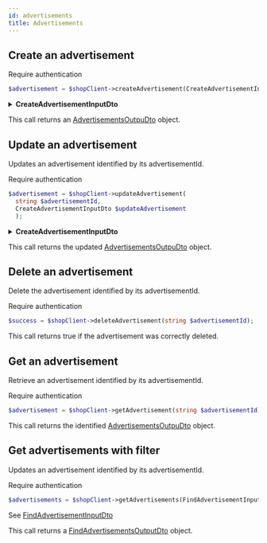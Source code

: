 ```yaml
---
id: advertisements
title: Advertisements
---
```


## Create an advertisement

<span class="badge badge--warning">Require authentication</span>

```php
$advertisement = $shopClient->createAdvertisement(CreateAdvertisementInputDto $createAdvertisement);
```

<details>
<summary><b>CreateAdvertisementInputDto</b></summary>

| Fields              |                                    Type                                    |      Required      | Description                                        |
| ------------------- | :------------------------------------------------------------------------: | :----------------: | -------------------------------------------------- |
| name                |                                   string                                   | :white_check_mark: | The name of the **advertisement**                  |
| **description**     |                                   string                                   | :white_check_mark: | Description of the **advertisement**               |
| **redirectUrl**     |                                   string                                   | :white_check_mark: | The redirect **url**                               |
| **displayZones**    |             [DisplayZoneEnum[]](../shop-types#displayzoneenum)             |        :x:         | Zones to display the **advertisement**             |
| **backgroundImage** |          [MediaObjectOutputDto](shop-types#MediaObjectOutputDto)           |        :x:         | The background image to **display**                |
| **translations**    | [AdvertisementTranslationDto[]](../shop-types#AdvertisementTranslationDto) |        :x:         | The translations available for this advertisement. |
| **metadatas**       |                                   mixed                                    |        :x:         | TODO                                               |

</details>

This call returns an [AdvertisementsOutpuDto](../shop-types#AdvertisementsOutpuDto) object.

## Update an advertisement

Updates an advertisement identified by its advertisementId.

<span class="badge badge--warning">Require authentication</span>

```php
$advertisement = $shopClient->updateAdvertisement(
  string $advertisementId,
  CreateAdvertisementInputDto $updateAdvertisement
  );
```

<details>
<summary><b>CreateAdvertisementInputDto</b></summary>

| Fields              |                                    Type                                    |      Required      | Description                                            |
| ------------------- | :------------------------------------------------------------------------: | :----------------: | ------------------------------------------------------ |
| **name**            |                                   string                                   | :white_check_mark: | The name of the **advertisement**                      |
| **description**     |                                   string                                   | :white_check_mark: | Description of the **advertisement**                   |
| **redirectUrl**     |                                   string                                   | :white_check_mark: | The redirect **url**                                   |
| **displayZones**    |             [DisplayZoneEnum[]](../shop-types#displayzoneenum)             |        :x:         | Zones to display the **advertisement**                 |
| **backgroundImage** |          [MediaObjectOutputDto](shop-types#MediaObjectOutputDto)           |        :x:         | The background image to **display**                    |
| **translations**    | [AdvertisementTranslationDto[]](../shop-types#AdvertisementTranslationDto) |        :x:         | The translations available for this **advertisement**. |
| **metadatas**       |                                   mixed                                    |        :x:         | TODO                                                   |

</details>

This call returns the updated [AdvertisementsOutpuDto](../shop-types#AdvertisementsOutpuDto) object.

## Delete an advertisement

Delete the advertisement identified by its advertisementId.

<span class="badge badge--warning">Require authentication</span>

```php
$success = $shopClient->deleteAdvertisement(string $advertisementId);
```

This call returns true if the advertisement was correctly deleted.

## Get an advertisement

Retrieve an advertisement identified by its advertisementId.

<span class="badge badge--warning">Require authentication</span>

```php
$advertisement = $shopClient->getAdvertisement(string $advertisementId);
```

This call returns the identified [AdvertisementsOutpuDto](../shop-types#AdvertisementsOutpuDto) object.

## Get advertisements with filter

Updates an advertisement identified by its advertisementId.

<span class="badge badge--warning">Require authentication</span>

```php
$advertisements = $shopClient->getAdvertisements(FindAdvertisementInputDto $filter):;
```

See [FindAdvertisementInputDto](../shop-types#FindAdvertisementInputDto)

This call returns a [FindAdvertisementsOutputDto](../shop-types#FindAdvertisementsOutputDto) object.

